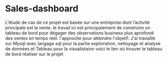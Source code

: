 # Sales-dashboard
 L'étude de cas de ce projet est basée sur une entreprise dont l’activité principale est la vente. 
 le travail ici est principalement de construire un tableau de bord pour dégager des observations business plus aprofondi des ventes en temps réel. 
 l'approche pour atteindre l'objetif: J'ai travaillé sur Mysql avec langage sql pour la partie exploiration, nettoyage et analyse de données et 
 Tableau pour la visualistaion voici le lien où trouver le tableau de bord réaliser sur le projet
